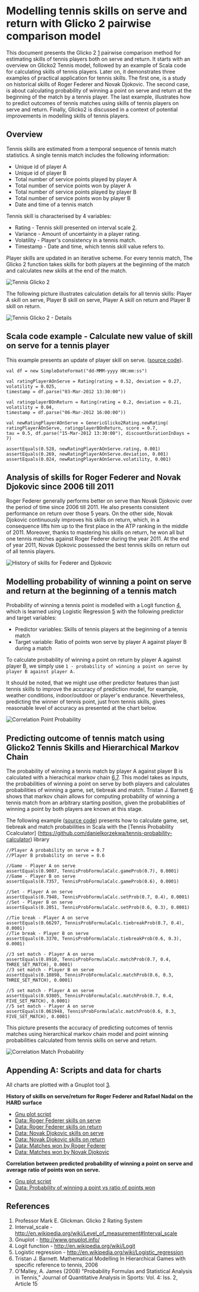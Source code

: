 Modelling tennis skills on serve and return with Glicko 2 pairwise comparison model
===========================================================================

This document presents the Glicko 2 [1](#references) pairwise comparison method for estimating skills of tennis players both on serve and return.
It starts with an overview on Glicko2 Tennis model, followed by an example of Scala code for calculating skills of tennis players. Later on, 
it demonstrates three examples of practical application for tennis skills. The first one, is a study on historical skills of Roger Federer and Novak Djokovic. 
The second case, is about calculating probability of winning a point on serve and return at the beginning of the match by a tennis player. The last example, 
illustrates how to predict outcomes of tennis matches using skills of tennis players on serve and return. 
Finally, Glicko2 is discussed in a context of potential improvements in modelling skills of tennis players. 

Overview
---------------------------------------------------

Tennis skills are estimated from a temporal sequence of tennis match statistics. A single tennis match includes the following information:

* Unique id of player A
* Unique id of player B
* Total number of service points played by player A
* Total number of service points won by player A
* Total number of service points played by player B
* Total number of service points won by player B
* Date and time of a tennis match

Tennis skill is characterised by 4 variables:

* Rating - Tennis skill presented on interval scale [2](#references). 
* Variance - Amount of uncertainty in a player rating.
* Volatility - Player's consistency in a tennis match.
* Timestamp - Date and time, which tennis skill value refers to.

Player skills are updated in an iterative scheme. For every tennis match, The Glicko 2 function takes skills
for both players at the beginning of the match and calculates new skills at the end of the match.

![Tennis Glicko 2](https://raw.github.com/danielkorzekwa/tennis-player-compare/master/doc/glicko2_tennis_skills/tennis-glicko2.png "Tennis Glicko 2")

The following picture illustrates calculation details for all tennis skills: Player A skill on serve, Player B skill on serve, Player A skill on return and Player B skill on return.

![Tennis Glicko 2 - Details](https://raw.github.com/danielkorzekwa/tennis-player-compare/master/doc/glicko2_tennis_skills/tennis-glicko2-details.png "Tennis Glicko 2 - Details")

Scala code example - Calculate new value of skill on serve for a tennis player
---------------------------------------------------

This example presents an update of player skill on serve. ([source code](https://github.com/danielkorzekwa/tennis-player-compare/blob/master/src/test/scala/dk/tennis/compare/glicko2/Glicko2SingleUpdateTest.scala)).

	val df = new SimpleDateFormat("dd-MMM-yyyy HH:mm:ss")
	
	val ratingPlayerAOnServe = Rating(rating = 0.52, deviation = 0.27, volatility = 0.025,
	timestamp = df.parse("03-Mar-2012 13:30:00"))
	
	val ratingplayerBOnReturn = Rating(rating = 0.2, deviation = 0.21, volatility = 0.04,
	timestamp = df.parse("06-Mar-2012 16:00:00"))
	
	val newRatingPlayerAOnServe = GenericGlicko2Rating.newRating(
	ratingPlayerAOnServe, ratingplayerBOnReturn, score = 0.7,
	tau = 0.5, df.parse("15-Mar-2012 13:30:00"), discountDurationInDays = 7)
	
	assertEquals(0.528, newRatingPlayerAOnServe.rating, 0.001)
	assertEquals(0.269, newRatingPlayerAOnServe.deviation, 0.001)
	assertEquals(0.024, newRatingPlayerAOnServe.volatility, 0.001)

Analysis of skills for Roger Federer and Novak Djokovic since 2006 till 2011
--------------------------------------------------------------------------

Roger Federer generally performs better on serve than Novak Djokovic over the period of time since 2006 till 2011. He also presents consistent performance on return over those 5 years.
On the other side, Novak Djokovic continuously improves his skills on return, which, in a consequence lifts him up to the first place in the ATP ranking in the middle of 2011. 
Moreover, thanks to mastering his skills on return, he won all but one tennis matches against Roger Federer during the year 2011. 
At the end of year 2011, Novak Djokovic possessed the best tennis skills on return out of all tennis players.

![History of skills for Federer and Djokovic](https://raw.github.com/danielkorzekwa/tennis-player-compare/master/doc/glicko2_tennis_skills/federer_djokovic_skills_history.png "History of skills for Federer and Djokovic")

Modelling probability of winning a point on serve and return at the beginning of a tennis match
---------------------------------------------------------------------------------------

Probability of winning a tennis point is modelled with a Logit function [4](#references), which is learned using Logistic Regression [5](#references) with the following predictor and target variables:

* Predictor variables: Skills of tennis players at the beginning of a tennis match
* Target variable: Ratio of points won serve by player A against player B during a match

To calculate probability of winning a point on return by player A against player B, we simply use `1 - probability of winning a point on serve by player B against player A.`

It should be noted, that we might use other predictor features than just tennis skills to improve the accuracy of prediction model, 
for example, weather conditions, indoor/outdoor or player's endurance.
Nevertheless, predicting the winner of tennis point, just from tennis skills, gives reasonable level of accuracy as presented at the chart below.

![Correlation Point Probability](https://raw.github.com/danielkorzekwa/tennis-player-compare/master/doc/glicko2_tennis_skills/correlation_point_probability.png "Correlation Point Probability")

Predicting outcome of tennis match using Glicko2 Tennis Skills and Hierarchical Markov Chain
--------------------------------------------------------------------------------------------

The probability of winning a tennis match by player A against player B is calculated with a hierachical markov chain [6,7](#references). 
This model takes as inputs, the probabilities of winning a point on serve by both players and calculates probabilities of winning a game, set, tiebreak and match. 
Tristan J. Barnett [6](#references) shows that markov chain allows for computing probability of winning a tennis match from an arbitrary starting position,
given the probabilities of winning a point by both players are known at this stage.

The following example ([source code](https://github.com/danielkorzekwa/tennis-probability-calculator/blob/master/src/test/scala/dk/tennisprob/TennisProbFormulaCalcTest.scala)) 
presents how to calculate game, set, tiebreak and match probabilities in Scala with the [Tennis Probability Ccalculator] (https://github.com/danielkorzekwa/tennis-probability-calculator) library

	//Player A probability on serve = 0.7
	//Player B probability on serve = 0.6
	
	//Game - Player A on serve
	assertEquals(0.9007, TennisProbFormulaCalc.gameProb(0.7), 0.0001)
	//Game - Player B on serve
	assertEquals(0.7357, TennisProbFormulaCalc.gameProb(0.6), 0.0001)
	
	//Set - Player A on serve
	assertEquals(0.7948, TennisProbFormulaCalc.setProb(0.7, 0.4), 0.0001)
	//Set - Player B on serve
	assertEquals(0.2051, TennisProbFormulaCalc.setProb(0.6, 0.3), 0.0001)
	
	//Tie break - Player A on serve
	assertEquals(0.66297, TennisProbFormulaCalc.tiebreakProb(0.7, 0.4), 0.0001)
	//Tie break - Player B on serve
	assertEquals(0.3370, TennisProbFormulaCalc.tiebreakProb(0.6, 0.3), 0.0001)
	
	//3 set match - Player A on serve
	assertEquals(0.8910, TennisProbFormulaCalc.matchProb(0.7, 0.4, THREE_SET_MATCH), 0.0001)
	//3 set match - Player B on serve
	assertEquals(0.10898, TennisProbFormulaCalc.matchProb(0.6, 0.3, THREE_SET_MATCH), 0.0001)
	
	//5 set match - Player A on serve
	assertEquals(0.93805, TennisProbFormulaCalc.matchProb(0.7, 0.4, FIVE_SET_MATCH), 0.0001)
	//5 set match - Player A on serve
	assertEquals(0.061948, TennisProbFormulaCalc.matchProb(0.6, 0.3, FIVE_SET_MATCH), 0.0001)
	
This picture presents the accuracy of predicting outcomes of tennis matches using hierarchical markov chain model
 and point winning probabilities calculated from tennis skills on serve and return.
 
 ![Correlation Match Probability](https://raw.github.com/danielkorzekwa/tennis-player-compare/master/doc/glicko2_tennis_skills/correlation_match_probability.png "Correlation Match Probability")
 


Appending A: Scripts and data for charts
---------------------------

All charts are plotted with a Gnuplot tool [3](#references).

**History of skills on serve/return for Roger Federer and Rafael Nadal on the HARD surface**

* [Gnu plot script](https://github.com/danielkorzekwa/tennis-player-compare/blob/master/doc/glicko2_tennis_skills/plotting_federer_djokovic_chart/glicko.gnu)
* [Data: Roger Federer skills on serve](https://github.com/danielkorzekwa/tennis-player-compare/blob/master/doc/glicko2_tennis_skills/plotting_federer_djokovic_chart/playerARatingOnServe.dat)
* [Data: Roger Federer skills on return](https://github.com/danielkorzekwa/tennis-player-compare/blob/master/doc/glicko2_tennis_skills/plotting_federer_djokovic_chart/playerARatingOnReturn.dat)
* [Data: Novak Djokovic skills on serve](https://github.com/danielkorzekwa/tennis-player-compare/blob/master/doc/glicko2_tennis_skills/plotting_federer_djokovic_chart/playerBRatingOnServe.dat)
* [Data: Novak Djokovic skills on return](https://github.com/danielkorzekwa/tennis-player-compare/blob/master/doc/glicko2_tennis_skills/plotting_federer_djokovic_chart/playerBRatingOnReturn.dat)
* [Data: Matches won by Roger Federer](https://github.com/danielkorzekwa/tennis-player-compare/blob/master/doc/glicko2_tennis_skills/plotting_federer_djokovic_chart/playerAWon.dat)
* [Data: Matches won by Novak Djokovic](https://github.com/danielkorzekwa/tennis-player-compare/blob/master/doc/glicko2_tennis_skills/plotting_federer_djokovic_chart/playerBWon.dat)

**Correlation between predicted probability of winning a point on serve and average ratio of points won on serve.**

* [Gnu plot script](https://github.com/danielkorzekwa/tennis-player-compare/blob/master/doc/glicko2_tennis_skills/plotting_correlation_point_probability/point_prob_accuracy.gnu)
* [Data: Probability of winning a point vs ratio of points won](https://github.com/danielkorzekwa/tennis-player-compare/blob/master/doc/glicko2_tennis_skills/plotting_correlation_point_probability/point_prob_accuracy.dat)

References
----------
1. Professor Mark E. Glickman. Glicko 2 Rating System
2. Interval_scale - http://en.wikipedia.org/wiki/Level_of_measurement#Interval_scale
3. Gnuplot - http://www.gnuplot.info/
4. Logit function - http://en.wikipedia.org/wiki/Logit
5. Logistic regression - http://en.wikipedia.org/wiki/Logistic_regression
6. Tristan J. Barnett. Mathematical Modelling In Hierarchical Games with specific reference to tennis, 2006
7. O'Malley, A. James (2008) "Probability Formulas and Statistical Analysis in Tennis," Journal of Quantitative Analysis in Sports: Vol. 4: Iss. 2, Article 15








 
